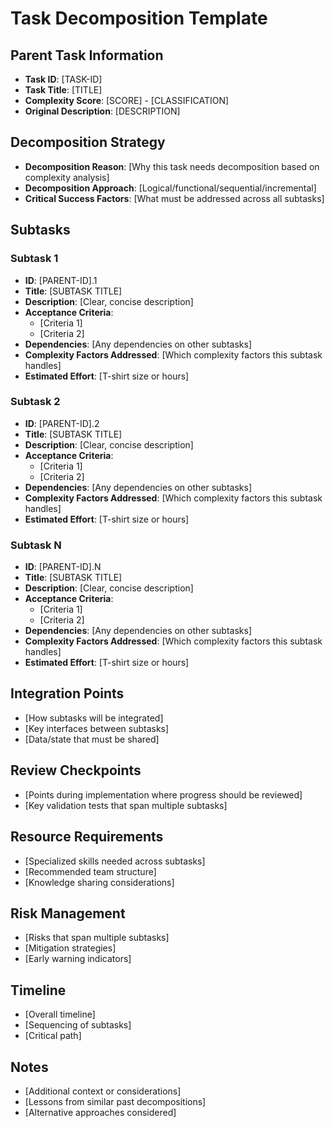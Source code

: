 # Task Decomposition Template

## Parent Task Information
- **Task ID**: [TASK-ID]
- **Task Title**: [TITLE]
- **Complexity Score**: [SCORE] - [CLASSIFICATION]
- **Original Description**: [DESCRIPTION]

## Decomposition Strategy
- **Decomposition Reason**: [Why this task needs decomposition based on complexity analysis]
- **Decomposition Approach**: [Logical/functional/sequential/incremental]
- **Critical Success Factors**: [What must be addressed across all subtasks]

## Subtasks

### Subtask 1
- **ID**: [PARENT-ID].1
- **Title**: [SUBTASK TITLE]
- **Description**: [Clear, concise description]
- **Acceptance Criteria**: 
  - [Criteria 1]
  - [Criteria 2]
- **Dependencies**: [Any dependencies on other subtasks]
- **Complexity Factors Addressed**: [Which complexity factors this subtask handles]
- **Estimated Effort**: [T-shirt size or hours]

### Subtask 2
- **ID**: [PARENT-ID].2
- **Title**: [SUBTASK TITLE]
- **Description**: [Clear, concise description]
- **Acceptance Criteria**: 
  - [Criteria 1]
  - [Criteria 2]
- **Dependencies**: [Any dependencies on other subtasks]
- **Complexity Factors Addressed**: [Which complexity factors this subtask handles]
- **Estimated Effort**: [T-shirt size or hours]

### Subtask N
- **ID**: [PARENT-ID].N
- **Title**: [SUBTASK TITLE]
- **Description**: [Clear, concise description]
- **Acceptance Criteria**: 
  - [Criteria 1]
  - [Criteria 2]
- **Dependencies**: [Any dependencies on other subtasks]
- **Complexity Factors Addressed**: [Which complexity factors this subtask handles]
- **Estimated Effort**: [T-shirt size or hours]

## Integration Points
- [How subtasks will be integrated]
- [Key interfaces between subtasks]
- [Data/state that must be shared]

## Review Checkpoints
- [Points during implementation where progress should be reviewed]
- [Key validation tests that span multiple subtasks]

## Resource Requirements
- [Specialized skills needed across subtasks]
- [Recommended team structure]
- [Knowledge sharing considerations]

## Risk Management
- [Risks that span multiple subtasks]
- [Mitigation strategies]
- [Early warning indicators]

## Timeline
- [Overall timeline]
- [Sequencing of subtasks]
- [Critical path]

## Notes
- [Additional context or considerations]
- [Lessons from similar past decompositions]
- [Alternative approaches considered] 